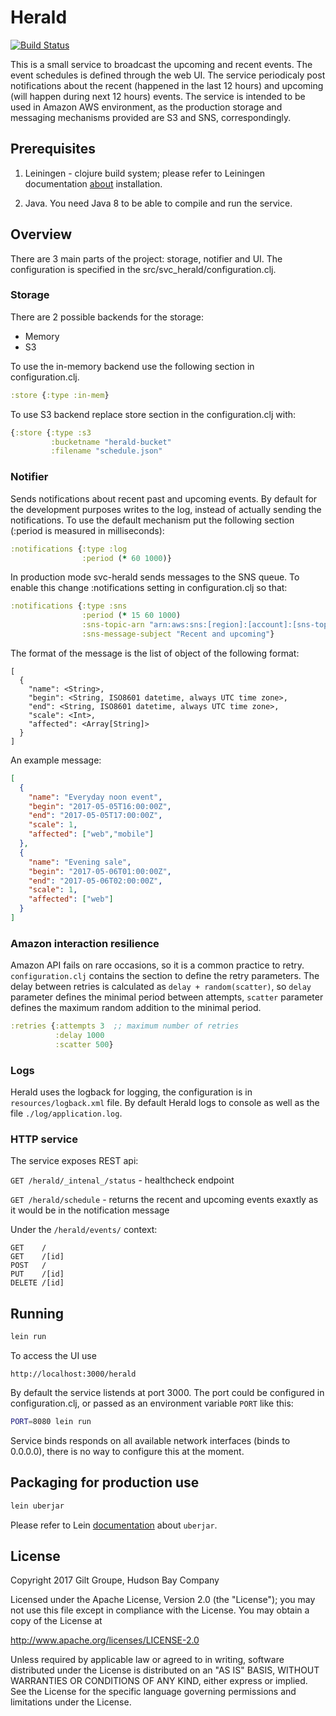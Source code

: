 # Herald

[![Build Status](https://travis-ci.com/gilt/svc-herald.svg?token=GMHJnzRkMmqWsbzuEWgW&branch=master)](https://github.com/gilt/svc-herald)

This is a small service to broadcast the upcoming and recent events. The event schedules 
is defined through the web UI. The service periodicaly post notifications about the recent
(happened in the last 12 hours) and upcoming (will happen during next 12 hours) events. The 
service is intended to be used in Amazon AWS environment, as the production storage and
messaging mechanisms provided are S3 and SNS, correspondingly.

## Prerequisites

1. Leiningen - clojure build system; please refer to Leiningen documentation [about](https://leiningen.org/) 
installation.

2. Java. You need Java 8 to be able to compile and run the service. 

## Overview

There are 3 main parts of the project: storage, notifier and UI. The configuration is 
specified in the src/svc_herald/configuration.clj.

### Storage

There are 2 possible backends for the storage:
  - Memory
  - S3

To use the in-memory backend use the following section in configuration.clj.

```clojure
:store {:type :in-mem}
```

To use S3 backend replace store section in the configuration.clj with:

```clojure
{:store {:type :s3
         :bucketname "herald-bucket"
         :filename "schedule.json"
```

### Notifier

Sends notifications about recent past and upcoming events. By default for the development 
purposes writes to the log, instead of actually sending the notifications. To use the 
default mechanism put the following section (:period is measured in milliseconds):

```clojure
:notifications {:type :log
                :period (* 60 1000)}
```

In production mode svc-herald sends messages to the SNS queue. To enable this change 
:notifications setting in configuration.clj so that:

```clojure
:notifications {:type :sns
                :period (* 15 60 1000)
                :sns-topic-arn "arn:aws:sns:[region]:[account]:[sns-topic-name]"
                :sns-message-subject "Recent and upcoming"}
```

The format of the message is the list of object of the following format:

```
[
  { 
    "name": <String>,
    "begin": <String, ISO8601 datetime, always UTC time zone>,
    "end": <String, ISO8601 datetime, always UTC time zone>,
    "scale": <Int>,
    "affected": <Array[String]>
  }
]
```

An example message:

```json
[
  { 
    "name": "Everyday noon event",
    "begin": "2017-05-05T16:00:00Z",
    "end": "2017-05-05T17:00:00Z",
    "scale": 1,
    "affected": ["web","mobile"] 
  },
  { 
    "name": "Evening sale",
    "begin": "2017-05-06T01:00:00Z",
    "end": "2017-05-06T02:00:00Z",
    "scale": 1,
    "affected": ["web"] 
  }
]
```

### Amazon interaction resilience

Amazon API fails on rare occasions, so it is a common practice to retry. `configuration.clj` contains the section to
define the retry parameters. The delay between retries is calculated as `delay + random(scatter)`, so `delay`
parameter defines the minimal period between attempts, `scatter` parameter defines the maximum random
addition to the minimal period.

```clojure
:retries {:attempts 3  ;; maximum number of retries
          :delay 1000
          :scatter 500}
```

### Logs

Herald uses the logback for logging, the configuration is in `resources/logback.xml` file. By default Herald
logs to console as well as the file `./log/application.log`.

### HTTP service

The service exposes REST api:

`GET /herald/_intenal_/status` - healthcheck endpoint

`GET /herald/schedule` - returns the recent and upcoming events exaxtly as it would be in the notification message

Under the `/herald/events/` context:

    GET    /
    GET    /[id]
    POST   /
    PUT    /[id]
    DELETE /[id]

## Running

```sh
lein run
```

To access the UI use

```
http://localhost:3000/herald
```

By default the service listends at port 3000. The port could be configured in configuration.clj, or passed as an environment variable `PORT` like this:

```sh
PORT=8080 lein run
```

Service binds responds on all available network interfaces (binds to 0.0.0.0), there is no way to configure this at the moment.

## Packaging for production use

```sh
lein uberjar
```

Please refer to Lein [documentation](https://github.com/technomancy/leiningen/blob/master/doc/TUTORIAL.md#uberjar) about `uberjar`.

## License

Copyright 2017 Gilt Groupe, Hudson Bay Company

Licensed under the Apache License, Version 2.0 (the "License"); you may not use this file except in compliance with the License. You may obtain a copy of the License at

http://www.apache.org/licenses/LICENSE-2.0

Unless required by applicable law or agreed to in writing, software distributed under the License is distributed on an "AS IS" BASIS, WITHOUT WARRANTIES OR CONDITIONS OF ANY KIND, either express or implied. See the License for the specific language governing permissions and limitations under the License.
